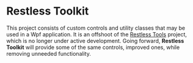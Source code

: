 # Restless Toolkit

This project consists of custom controls and utility classes that may be used in a Wpf application.
It is an offshoot of the [Restless Tools](https://github.com/victor-david/restless-tools) project, which
is no longer under active development. Going forward, **Restless Toolkit** will provide some of the same
controls, improved ones, while removing unneeded functionality.
